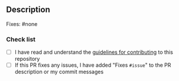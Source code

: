 <!-- PLEASE READ THE CONTRIBUTING GUIDELINES (https://github.com/Strappazzon/PD2-Real-Weapon-Names/blob/master/.github/CONTRIBUTING.md) BEFORE SUBMITTING A PULL REQUEST -->

## Description

Fixes: #none <!-- A link to the issue fixed by this pull request. -->

<!-- Describe your Pull request below -->

### Check list
<!-- Please add an x in each box below, like so: [x] -->

* [ ] I have read and understand the [guidelines for contributing](https://github.com/Strappazzon/PD2-Real-Weapon-Names/blob/master/.github/CONTRIBUTING.md) to this repository
* [ ] If this PR fixes any issues, I have added "Fixes `#issue`" to the PR description or my commit messages
